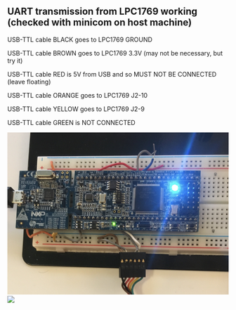 ## UART transmission from LPC1769 working (checked with minicom on host machine) <br>

USB-TTL cable BLACK    goes to LPC1769 GROUND

USB-TTL cable BROWN  goes to LPC1769 3.3V (may not be necessary, but try it)

USB-TTL cable RED  is 5V from USB and so MUST NOT BE CONNECTED (leave floating)

USB-TTL cable ORANGE goes to LPC1769 J2-10

USB-TTL cable YELLOW goes to LPC1769 J2-9

USB-TTL cable GREEN is NOT CONNECTED

![](wired_connections.JPG)
![](screenshot_transmission_from_LPC_working.JPG)

